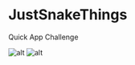 # JustSnakeThings

Quick App Challenge

![alt](https://cloud.githubusercontent.com/assets/19725508/24827026/f9f69212-1bf7-11e7-84d0-ddf9f9523cee.png)
![alt](https://cloud.githubusercontent.com/assets/19725508/24827027/fa007bba-1bf7-11e7-9348-74ef5c898e36.png)
